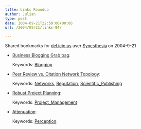 ```yaml
---
title: Links Roundup
author: Julian
type: post
date: 2004-09-21T22:59:00+00:00
url: /2004/09/21/links-94/

---
```

Shared bookmarks for [del.icio.us][1] user  [Synesthesia][2] on 2004-9-21

  * [Business Blogging Grab bag][3]:
   
    Keywords: [Blogging][4]
  * [Peer Review vs. Citation Network Topology][5]:
   
    Keywords: [Networks][6], [Reputation][7], [Scientific_Publishing][8]
  * [Robust Project Planning][9]:
   
    Keywords: [Project_Management][10]
  * [Attenuation][11]:
   
    Keywords: [Perception][12]

 [1]: https://del.icio.us/
 [2]: https://del.icio.us/synesthesia
 [3]: https://blog.larixconsulting.com/blog/_archives/2004/9/20/145808.html "https://blog.larixconsulting.com/blog/_archives/2004/9/20/145808.html"
 [4]: https://del.icio.us/synesthesia/Blogging
 [5]: https://www.betaversion.org/~stefano/linotype/news/74/ "https://www.betaversion.org/~stefano/linotype/news/74/"
 [6]: https://del.icio.us/synesthesia/Networks
 [7]: https://del.icio.us/synesthesia/Reputation
 [8]: https://del.icio.us/synesthesia/Scientific_Publishing
 [9]: https://www.pdinstitute.com/soapbox/2004/09/6-robust-project-planningtm.html "https://www.pdinstitute.com/soapbox/2004/09/6-robust-project-planningtm.html"
 [10]: https://del.icio.us/synesthesia/Project_Management
 [11]: https://www.thispublicaddress.com/archives/000818.php "https://www.thispublicaddress.com/archives/000818.php"
 [12]: https://del.icio.us/synesthesia/Perception